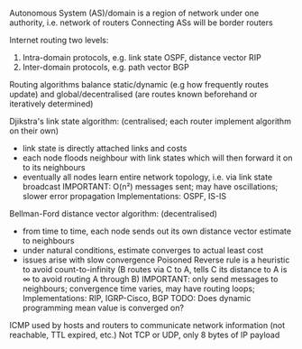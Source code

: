 <!-- SPDX-License-Identifier: zlib-acknowledgement -->

Autonomous System (AS)/domain is a region of network under one authority, i.e. network of routers 
Connecting ASs will be border routers

Internet routing two levels:
1. Intra-domain protocols, e.g. link state OSPF, distance vector RIP
2. Inter-domain protocols, e.g. path vector BGP 

Routing algorithms balance static/dynamic (e.g how frequently routes update) 
and global/decentralised (are routes known beforehand or iteratively determined) 

Djikstra's link state algorithm: (centralised; each router implement algorithm on their own)
* link state is directly attached links and costs
* each node floods neighbour with link states which will then forward it on to its neighbours
* eventually all nodes learn entire network topology, i.e. via link state broadcast
IMPORTANT: O(n²) messages sent; may have oscillations; slower error propagation 
Implementations: OSPF, IS-IS

Bellman-Ford distance vector algorithm: (decentralised)
* from time to time, each node sends out its own distance vector estimate to neighbours   
* under natural conditions, estimate converges to actual least cost
* issues arise with slow convergence 
Poisoned Reverse rule is a heuristic to avoid count-to-infinity
(B routes via C to A, tells C its distance to A is ∞ to avoid routing A through B)
IMPORTANT: only send messages to neighbours; convergence time varies, may have routing loops;
Implementations: RIP, IGRP-Cisco, BGP 
TODO: Does dynamic programming mean value is converged on?

ICMP used by hosts and routers to communicate network information (not reachable, TTL expired, etc.)
Not TCP or UDP, only 8 bytes of IP payload

